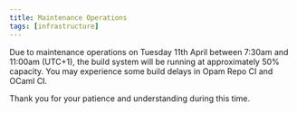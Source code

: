 ```yaml
---
title: Maintenance Operations
tags: [infrastructure]
---
```


Due to maintenance operations on Tuesday 11th April between 7:30am and 11:00am (UTC+1), the build system will be running at approximately 50% capacity.  You may experience some build delays in Opam Repo CI and OCaml CI.

Thank you for your patience and understanding during this time.

